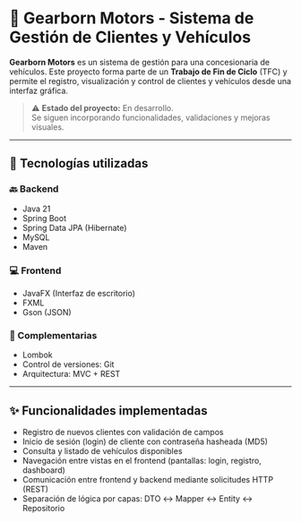 # 🚗 Gearborn Motors - Sistema de Gestión de Clientes y Vehículos

**Gearborn Motors** es un sistema de gestión para una concesionaria de vehículos. Este proyecto forma parte de un **Trabajo de Fin de Ciclo** (TFC) y permite el registro, visualización y control de clientes y vehículos desde una interfaz gráfica.

> ⚠️ **Estado del proyecto:** En desarrollo.  
> Se siguen incorporando funcionalidades, validaciones y mejoras visuales.

---

## 🧱 Tecnologías utilizadas

### 🔙 Backend
- Java 21
- Spring Boot
- Spring Data JPA (Hibernate)
- MySQL
- Maven

### 💻 Frontend
- JavaFX (Interfaz de escritorio)
- FXML
- Gson (JSON)

### 🧪 Complementarias
- Lombok
- Control de versiones: Git
- Arquitectura: MVC + REST

---

## ✨ Funcionalidades implementadas

- Registro de nuevos clientes con validación de campos
- Inicio de sesión (login) de cliente con contraseña hasheada (MD5)
- Consulta y listado de vehículos disponibles
- Navegación entre vistas en el frontend (pantallas: login, registro, dashboard)
- Comunicación entre frontend y backend mediante solicitudes HTTP (REST)
- Separación de lógica por capas: DTO ↔ Mapper ↔ Entity ↔ Repositorio
